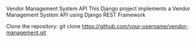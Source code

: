 Vendor Management System API
This Django project implements a Vendor Management System API using Django REST Framework

Clone the repository:
git clone https://github.com/your-username/vendor-management.git
